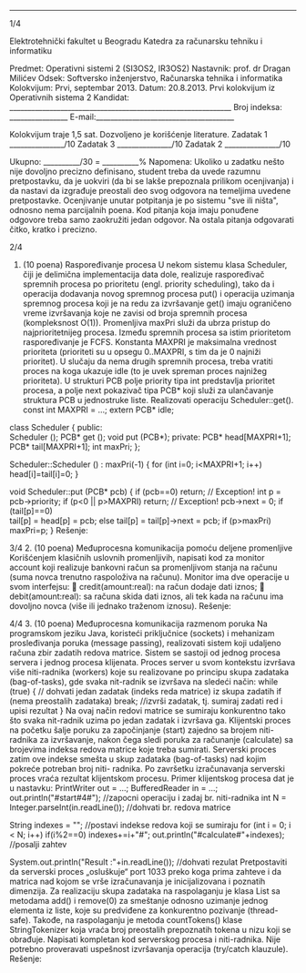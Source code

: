 --------------------------------------------------------------------------------


1/4 
 
Elektrotehnički fakultet u Beogradu 
Katedra za računarsku tehniku i informatiku 
 
Predmet: Operativni sistemi 2 (SI3OS2, IR3OS2) 
Nastavnik: prof. dr Dragan Milićev 
Odsek: Softversko inženjerstvo, Računarska tehnika i informatika 
Kolokvijum: Prvi, septembar 2013. 
Datum: 20.8.2013. 
Prvi kolokvijum iz Operativnih sistema 2 
Kandidat: _____________________________________________________________ 
Broj indeksa: ________________  E-mail:______________________________________ 
 
Kolokvijum traje 1,5 sat. Dozvoljeno je korišćenje literature. 
Zadatak 1 _______________/10   Zadatak 3 _______________/10 
Zadatak 2 _______________/10    
 
Ukupno: __________/30 = __________% 
Napomena: Ukoliko u zadatku nešto nije dovoljno precizno definisano, student treba da 
uvede razumnu pretpostavku, da je uokviri (da bi se lakše prepoznala prilikom ocenjivanja) i 
da  nastavi  da  izgrađuje  preostali  deo  svog  odgovora  na  temeljima  uvedene  pretpostavke. 
Ocenjivanje unutar potpitanja je po sistemu "sve ili ništa", odnosno nema parcijalnih poena. 
Kod pitanja koja imaju ponuđene odgovore treba samo zaokružiti jedan  odgovor.  Na  ostala 
pitanja odgovarati čitko, kratko i precizno. 
 

2/4 
1. (10 poena) Raspoređivanje procesa 
U  nekom  sistemu  klasa Scheduler,  čiji  je delimična  implementacija data dole, realizuje 
raspoređivač spremnih procesa po prioritetu (engl. priority  scheduling), tako  da  i  operacija 
dodavanja  novog  spremnog  procesa put() i  operacija  uzimanja  spremnog  procesa  koji  je  na 
redu  za  izvršavanje get() imaju  ograničeno vreme  izvršavanja  koje  ne  zavisi  od  broja 
spremnih  procesa  (kompleksnost O(1)). Promenljiva maxPri služi da  ubrza  pristup  do 
najprioritetnijeg  procesa. Između  spremnih  procesa  sa  istim  prioritetom  raspoređivanje je 
FCFS. Konstanta MAXPRI je   maksimalna   vrednost   prioriteta   (prioriteti   su u   opsegu 
0..MAXPRI, s tim da je 0 najniži prioritet). U slučaju da nema drugih spremnih procesa, treba 
vratiti  proces  na  koga  ukazuje idle (to  je  uvek  spreman  proces  najnižeg  prioriteta). U 
strukturi PCB polje priority tipa int predstavlja  prioritet procesa,  a  polje next pokazivač 
tipa PCB* koji služi za ulančavanje struktura PCB u jednostruke liste. 
Realizovati operaciju Scheduler::get(). 
const int MAXPRI = ...; 
extern PCB* idle; 
 
class Scheduler { 
public:  
  Scheduler (); 
  PCB* get (); 
  void put (PCB*); 
private: 
  PCB* head[MAXPRI+1]; 
  PCB* tail[MAXPRI+1]; 
  int maxPri; 
}; 
 
Scheduler::Scheduler () : maxPri(-1) { 
  for (int i=0; i<MAXPRI+1; i++) 
    head[i]=tail[i]=0; 
} 
 
void Scheduler::put (PCB* pcb) { 
  if (pcb==0) return; // Exception! 
  int p = pcb->priority; 
  if (p<0 || p>MAXPRI) return; // Exception! 
  pcb->next = 0; 
  if (tail[p]==0)  
    tail[p] = head[p] = pcb; 
  else 
    tail[p] = tail[p]->next = pcb; 
  if (p>maxPri) maxPri=p; 
} 
Rešenje: 
 

3/4 
2. (10 poena) Međuprocesna komunikacija pomoću deljene promenljive 
Korišćenjem klasičnih uslovnih promenljivih, napisati kod za monitor account koji realizuje 
bankovni  račun  sa  promenljivom  stanja na  računu (suma  novca  trenutno  raspoloživa  na 
računu). Monitor ima dve operacije u svom interfejsu: 
 credit(amount:real): na račun dodaje dati iznos; 
 debit(amount:real): sa računa skida dati iznos, ali tek kada na računu ima dovoljno 
novca (više ili jednako traženom iznosu). 
Rešenje: 
 

4/4 
3. (10 poena) Međuprocesna komunikacija razmenom poruka 
Na  programskom  jeziku  Java, koristeći  priključnice  (sockets)  i  mehanizam  prosleđivanja 
poruka (message passing), realizovati sistem koji udaljeno računa zbir zadatih redova matrice. 
Sistem  se  sastoji  od  jednog  procesa servera i  jednog procesa klijenata.  Proces  server  u  svom 
kontekstu izvršava više niti-radnika (workers) koje su realizovane po principu skupa zadataka 
(bag-of-tasks), gde svaka nit-radnik se izvršava na sledeći način: 
while (true) { 
 // dohvati jedan zadatak (indeks reda matrice) iz skupa zadatih 
 if (nema preostalih zadataka) break; 
 //izvrši zadatak, tj. sumiraj zadati red i upisi rezultat 
} 
Na ovaj način redovi matrice se sumiraju konkurentno tako što svaka nit-radnik  uzima  po 
jedan zadatak i izvršava ga. Klijentski proces na početku šalje poruku za započinjanje (start) 
zajedno   sa   brojem   niti-radnika  za  izvršavanje,  nakon  čega  sledi  poruka  za  računanje 
(calculate)  sa  brojevima  indeksa  redova  matrice  koje  treba  sumirati.  Serverski  proces  zatim 
ove indekse smešta u skup zadataka (bag-of-tasks) nad kojim pokreće potreban broj niti-
radnika.  Po  završetku  izračunavanja  serverski  proces  vraća  rezultat  klijentskom  procesu. 
Primer klijentskog procesa dat je u nastavku: 
PrintWriter out = ...; BufferedReader in = ...; 
out.println("#start#4#"); //zapocni operaciju i zadaj br. niti-radnika 
int N = Integer.parseInt(in.readLine()); //dohvati br. redova matrice 
 
String indexes = ""; //postavi indekse redova koji se sumiraju 
for (int i = 0; i < N; i++) if(i%2==0) indexes+=i+"#"; 
out.println("#calculate#"+indexes);  //posalji zahtev 
 
System.out.println("Result :"+in.readLine()); //dohvati rezulat 
Pretpostaviti da serverski proces „osluškuje“ port 1033 preko koga prima zahteve i da matrica 
nad kojom se vrše izračunavanja je inicijalizovana i poznatih dimenzija. Za realizaciju skupa 
zadataka  na  raspolaganju  je  klasa List<Integer> sa  metodama add() i remove(0) za 
smeštanje odnosno uzimanje jednog elementa iz liste, koje su predviđene za konkurentno 
pozivanje   (thread-safe).  Takođe,  na  raspolaganju  je  metoda    countTokens() klase 
StringTokenizer koja  vraća  broj  preostalih  prepoznatih  tokena  u  nizu  koji  se  obrađuje. 
Napisati kompletan kod serverskog procesa i niti-radnika. Nije potrebno proveravati uspešnost 
izvršavanja operacija (try/catch klauzule).  
Rešenje: 
 
 